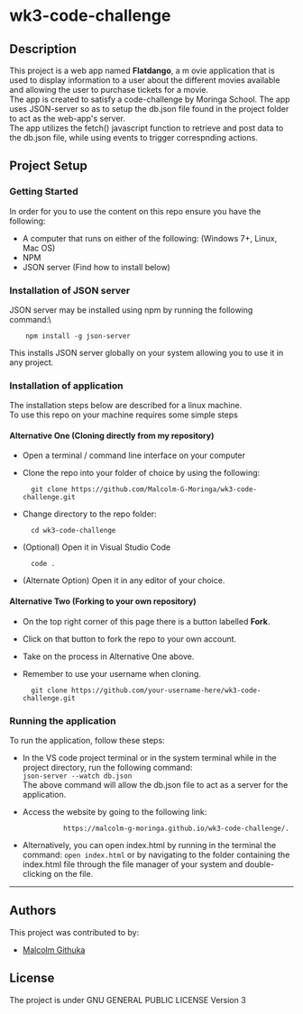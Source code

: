 # wk3-code-challenge

## Description
This project is a web app named **Flatdango**, a m ovie application that is used to display information to a user about the different movies available and allowing the user to purchase tickets for a movie.\
The app is created to satisfy a code-challenge by Moringa School. The app uses JSON-server so as to setup the db.json file found in the project folder to act as the web-app's server.\
The app utilizes the fetch() javascript function to retrieve and post data to the db.json file, while using events to trigger correspnding actions.

## Project Setup
### Getting Started
In order for you to use the content on this repo ensure you have the following:

- A computer that runs on either of the following: (Windows 7+, Linux, Mac OS)
- NPM
- JSON server (Find how to install below)

### Installation of JSON server
JSON server may be installed using npm by running the following command:\

        npm install -g json-server
This installs JSON server globally on your system allowing you to use it in any project.

### Installation of application

The installation steps below are described for a linux machine.\
To use this repo on your machine requires some simple steps

#### Alternative One (Cloning directly from my repository)
- Open a terminal / command line interface on your computer

- Clone the repo into your folder of choice by using the following:


        git clone https://github.com/Malcolm-G-Moringa/wk3-code-challenge.git

- Change directory to the repo folder:


        cd wk3-code-challenge
- (Optional) Open it in Visual Studio Code

  
        code .
- (Alternate Option) Open it in any editor of your choice.

#### Alternative Two (Forking to your own repository)
- On the top right corner of this page there is a button labelled **Fork**.

- Click on that button to fork the repo to your own account.

- Take on the process in Alternative One above.

- Remember to use your username when cloning.


        git clone https://github.com/your-username-here/wk3-code-challenge.git

### Running the application
To run the application, follow these steps:

- In the VS code project terminal or in the system terminal while in the project directory, run the following command:\
  `json-server --watch db.json`\
  The above command will allow the db.json file to act as a server for the application.
- Access the website by going to the following link:
   
                https://malcolm-g-moringa.github.io/wk3-code-challenge/.

- Alternatively, you can open index.html by running in the terminal the command: `open index.html` or by navigating to the folder containing the index.html file through the file manager of your system and double-clicking on the file.

---
## Authors
This project was contributed to by:
- [Malcolm Githuka](https://github.com/Malcolm-G-Moringa)
## License
The project is under GNU GENERAL PUBLIC LICENSE Version 3